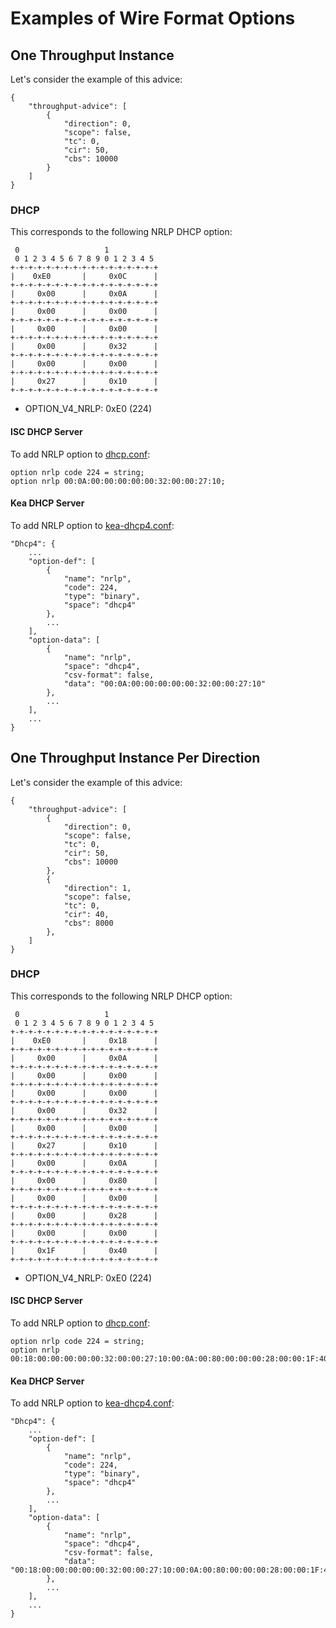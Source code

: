 # Examples of Wire Format Options

## One Throughput Instance

Let's consider the example of this advice:

~~~
{
    "throughput-advice": [
        {
            "direction": 0,
            "scope": false,
            "tc": 0,
            "cir": 50,
            "cbs": 10000
        }
    ]
}
~~~

### DHCP

This corresponds to the following NRLP DHCP option:

~~~
 0                   1
 0 1 2 3 4 5 6 7 8 9 0 1 2 3 4 5
+-+-+-+-+-+-+-+-+-+-+-+-+-+-+-+-+
|    0xE0       |     0x0C      |
+-+-+-+-+-+-+-+-+-+-+-+-+-+-+-+-+
|     0x00      |     0x0A      |
+-+-+-+-+-+-+-+-+-+-+-+-+-+-+-+-+
|     0x00      |     0x00      |
+-+-+-+-+-+-+-+-+-+-+-+-+-+-+-+-+
|     0x00      |     0x00      |
+-+-+-+-+-+-+-+-+-+-+-+-+-+-+-+-+
|     0x00      |     0x32      |
+-+-+-+-+-+-+-+-+-+-+-+-+-+-+-+-+
|     0x00      |     0x00      |
+-+-+-+-+-+-+-+-+-+-+-+-+-+-+-+-+
|     0x27      |     0x10      |
+-+-+-+-+-+-+-+-+-+-+-+-+-+-+-+-+
~~~

* OPTION_V4_NRLP: 0xE0 (224)

#### ISC DHCP Server

To add NRLP option to [dhcp.conf](https://kb.isc.org/docs/isc-dhcp-44-manual-pages-dhcp-options):

~~~
option nrlp code 224 = string;
option nrlp 00:0A:00:00:00:00:00:32:00:00:27:10;
~~~

#### Kea DHCP Server

To add NRLP option to [kea-dhcp4.conf](https://kea.readthedocs.io/en/kea-2.2.0/arm/dhcp4-srv.html#dhcpv4-private-options):

~~~
"Dhcp4": {
    ...
    "option-def": [
        {
            "name": "nrlp",
            "code": 224,
            "type": "binary",
            "space": "dhcp4"
        },
        ...
    ],
    "option-data": [
        {
            "name": "nrlp",
            "space": "dhcp4",
            "csv-format": false,
            "data": "00:0A:00:00:00:00:00:32:00:00:27:10"
        },
        ...
    ],
    ...
}
~~~

## One Throughput Instance Per Direction

Let's consider the example of this advice:

~~~
{
    "throughput-advice": [
        {
            "direction": 0,
            "scope": false,
            "tc": 0,
            "cir": 50,
            "cbs": 10000
        },
        {
            "direction": 1,
            "scope": false,
            "tc": 0,
            "cir": 40,
            "cbs": 8000
        },
    ]
}
~~~

### DHCP

This corresponds to the following NRLP DHCP option:

~~~
 0                   1
 0 1 2 3 4 5 6 7 8 9 0 1 2 3 4 5
+-+-+-+-+-+-+-+-+-+-+-+-+-+-+-+-+
|    0xE0       |     0x18      |
+-+-+-+-+-+-+-+-+-+-+-+-+-+-+-+-+
|     0x00      |     0x0A      |
+-+-+-+-+-+-+-+-+-+-+-+-+-+-+-+-+
|     0x00      |     0x00      |
+-+-+-+-+-+-+-+-+-+-+-+-+-+-+-+-+
|     0x00      |     0x00      |
+-+-+-+-+-+-+-+-+-+-+-+-+-+-+-+-+
|     0x00      |     0x32      |
+-+-+-+-+-+-+-+-+-+-+-+-+-+-+-+-+
|     0x00      |     0x00      |
+-+-+-+-+-+-+-+-+-+-+-+-+-+-+-+-+
|     0x27      |     0x10      |
+-+-+-+-+-+-+-+-+-+-+-+-+-+-+-+-+
|     0x00      |     0x0A      |
+-+-+-+-+-+-+-+-+-+-+-+-+-+-+-+-+
|     0x00      |     0x80      |
+-+-+-+-+-+-+-+-+-+-+-+-+-+-+-+-+
|     0x00      |     0x00      |
+-+-+-+-+-+-+-+-+-+-+-+-+-+-+-+-+
|     0x00      |     0x28      |
+-+-+-+-+-+-+-+-+-+-+-+-+-+-+-+-+
|     0x00      |     0x00      |
+-+-+-+-+-+-+-+-+-+-+-+-+-+-+-+-+
|     0x1F      |     0x40      |
+-+-+-+-+-+-+-+-+-+-+-+-+-+-+-+-+
~~~

* OPTION_V4_NRLP: 0xE0 (224)

#### ISC DHCP Server

To add NRLP option to [dhcp.conf](https://kb.isc.org/docs/isc-dhcp-44-manual-pages-dhcp-options):

~~~
option nrlp code 224 = string;
option nrlp 00:18:00:00:00:00:00:32:00:00:27:10:00:0A:00:80:00:00:00:28:00:00:1F:40;
~~~

#### Kea DHCP Server

To add NRLP option to [kea-dhcp4.conf](https://kea.readthedocs.io/en/kea-2.2.0/arm/dhcp4-srv.html#dhcpv4-private-options):

~~~
"Dhcp4": {
    ...
    "option-def": [
        {
            "name": "nrlp",
            "code": 224,
            "type": "binary",
            "space": "dhcp4"
        },
        ...
    ],
    "option-data": [
        {
            "name": "nrlp",
            "space": "dhcp4",
            "csv-format": false,
            "data": "00:18:00:00:00:00:00:32:00:00:27:10:00:0A:00:80:00:00:00:28:00:00:1F:40"
        },
        ...
    ],
    ...
}
~~~

